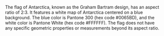 The flag of Antarctica, known as the Graham Bartram design, has an aspect ratio of 2:3. It features a white map of Antarctica centered on a blue background. The blue color is Pantone 300 (hex code #0065BD), and the white color is Pantone White (hex code #FFFFFF). The flag does not have any specific geometric properties or measurements beyond its aspect ratio.